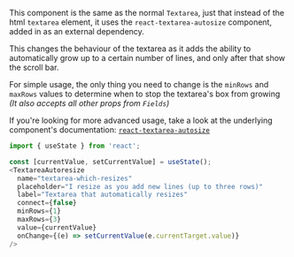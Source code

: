 This component is the same as the normal `Textarea`, just that instead of the html `textarea` element, it uses the `react-textarea-autosize` component, added in as an external dependency.

This changes the behaviour of the textarea as it adds the ability to automatically grow up to a certain number of lines, and only after that show the scroll bar.

For simple usage, the only thing you need to change is the `minRows` and `maxRows` values to determine when to stop the textarea's box from growing _(It also accepts all other props from `Fields`)_

If you're looking for more advanced usage, take a look at the underlying component's documentation: [`react-textarea-autosize`](https://github.com/andreypopp/react-textarea-autosize)

```js
import { useState } from 'react';

const [currentValue, setCurrentValue] = useState();
<TextareaAutoresize
  name="textarea-which-resizes"
  placeholder="I resize as you add new lines (up to three rows)"
  label="Textarea that automatically resizes"
  connect={false}
  minRows={1}
  maxRows={3}
  value={currentValue}
  onChange={(e) => setCurrentValue(e.currentTarget.value)}
/>
```

